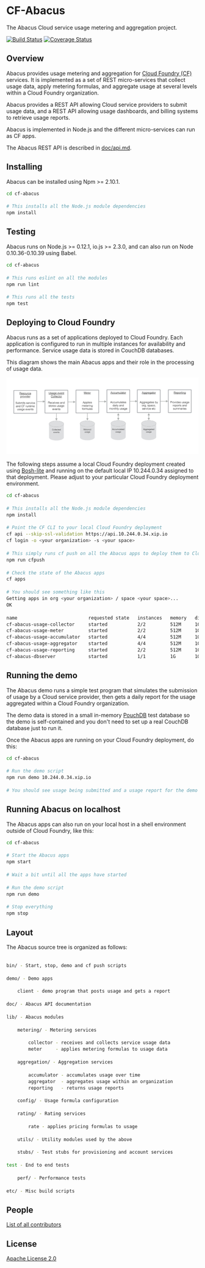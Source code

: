 CF-Abacus
===

The Abacus Cloud service usage metering and aggregation project.

[![Build Status](https://travis-ci.org/sasrin/cf-abacus.svg)](https://travis-ci.org/sasrin/cf-abacus) [![Coverage Status](https://coveralls.io/repos/sasrin/cf-abacus/badge.svg?branch=dev&service=github)](https://coveralls.io/github/sasrin/cf-abacus?branch=dev)

Overview
---

Abacus provides usage metering and aggregation for [Cloud Foundry (CF)](https://www.cloudfoundry.org) services. It is implemented as a set of REST micro-services that collect usage data, apply metering formulas, and aggregate usage at several levels within a Cloud Foundry organization.

Abacus provides a REST API allowing Cloud service providers to submit usage data, and a REST API allowing usage dashboards, and billing systems to retrieve usage reports.

Abacus is implemented in Node.js and the different micro-services can run as CF apps.

The Abacus REST API is described in [doc/api.md](doc/api.md).

Installing
---

Abacus can be installed using Npm >= 2.10.1.

```sh
cd cf-abacus

# This installs all the Node.js module dependencies
npm install
```

Testing
---

Abacus runs on Node.js >= 0.12.1, io.js >= 2.3.0, and can also run on Node 0.10.36-0.10.39 using Babel.

```sh
cd cf-abacus

# This runs eslint on all the modules
npm run lint

# This runs all the tests
npm test
```

Deploying to Cloud Foundry
---

Abacus runs as a set of applications deployed to Cloud Foundry. Each application is configured to run in multiple instances for availability and performance. Service usage data is stored in CouchDB databases.

This diagram shows the main Abacus apps and their role in the processing of usage data.

![Abacus flow diagram](doc/flow.png)

The following steps assume a local Cloud Foundry deployment created using [Bosh-lite](https://github.com/cloudfoundry/bosh-lite) and running on the default local IP 10.244.0.34 assigned to that deployment. Please adjust to your particular Cloud Foundry deployment environment.

```sh
cd cf-abacus

# This installs all the Node.js module dependencies
npm install

# Point the CF CLI to your local Cloud Foundry deployment
cf api --skip-ssl-validation https://api.10.244.0.34.xip.io
cf login -o <your organization> -s <your space>

# This simply runs cf push on all the Abacus apps to deploy them to Cloud Foundry
npm run cfpush

# Check the state of the Abacus apps
cf apps

# You should see something like this
Getting apps in org <your organization> / space <your space>...
OK

name                          requested state   instances   memory   disk   urls   
cf-abacus-usage-collector     started           2/2         512M     1G     cf-abacus-usage-collector.10.244.0.34.xip.io   
cf-abacus-usage-meter         started           2/2         512M     1G     cf-abacus-usage-meter.10.244.0.34.xip.io 
cf-abacus-usage-accumulator   started           4/4         512M     1G     cf-abacus-usage-accumulator.10.244.0.34.xip.io   
cf-abacus-usage-aggregator    started           4/4         512M     1G     cf-abacus-usage-aggregator.10.244.0.34.xip.io   
cf-abacus-usage-reporting     started           2/2         512M     1G     cf-abacus-usage-reporting.10.244.0.34.xip.io   
cf-abacus-dbserver            started           1/1         1G       1G     cf-abacus-dbserver.10.244.0.34.xip.io   
```

Running the demo
---

The Abacus demo runs a simple test program that simulates the submission of usage by a Cloud service provider, then gets a daily report for the usage aggregated within a Cloud Foundry organization.

The demo data is stored in a small in-memory [PouchDB](http://pouchdb.com) test database so the demo is self-contained and you don't need to set up a real CouchDB database just to run it.

Once the Abacus apps are running on your Cloud Foundry deployment, do this:

```sh
cd cf-abacus

# Run the demo script
npm run demo 10.244.0.34.xip.io

# You should see usage being submitted and a usage report for the demo organization

```

Running Abacus on localhost
---

The Abacus apps can also run on your local host in a shell environment outside of Cloud Foundry, like this:

```sh
cd cf-abacus

# Start the Abacus apps
npm start

# Wait a bit until all the apps have started

# Run the demo script
npm run demo

# Stop everything
npm stop
```

Layout
---

The Abacus source tree is organized as follows:

```sh

bin/ - Start, stop, demo and cf push scripts 

demo/ - Demo apps

    client - demo program that posts usage and gets a report

doc/ - Abacus API documentation

lib/ - Abacus modules

    metering/ - Metering services

        collector - receives and collects service usage data
        meter     - applies metering formulas to usage data

    aggregation/ - Aggregation services

        accumulator - accumulates usage over time
        aggregator  - aggregates usage within an organization
        reporting   - returns usage reports

    config/ - Usage formula configuration
    
    rating/ - Rating services
    
        rate - applies pricing formulas to usage

    utils/ - Utility modules used by the above

    stubs/ - Test stubs for provisioning and account services

test - End to end tests

    perf/ - Performance tests

etc/ - Misc build scripts

```

People
---

[List of all contributors](https://github.com/sasrin/cf-abacus/graphs/contributors)

License
---

  [Apache License 2.0](LICENSE)

